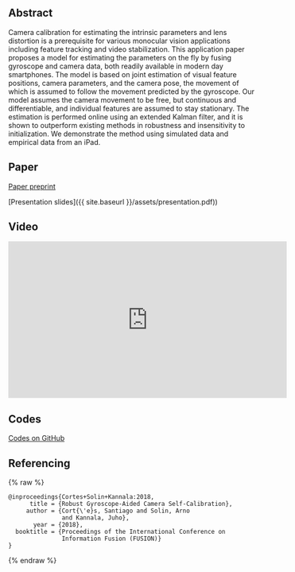 ## Abstract

Camera calibration for estimating the intrinsic parameters and lens distortion is a prerequisite for various monocular vision applications including feature tracking and video stabilization. This application paper proposes a model for estimating the parameters on the fly by fusing gyroscope and camera data, both readily available in modern day smartphones. The model is based on joint estimation of visual feature positions, camera parameters, and the camera pose, the movement of which is assumed to follow the movement predicted by the gyroscope. Our model assumes the camera movement to be free, but continuous and differentiable, and individual features are assumed to stay stationary. The estimation is performed online using an extended Kalman filter, and it is shown to outperform existing methods in robustness and insensitivity to initialization. We demonstrate the method using simulated data and empirical data from an iPad.

## Paper

[Paper preprint](https://arxiv.org/abs/1805.12506)

[Presentation slides]({{ site.baseurl }}/assets/presentation.pdf))

## Video

<iframe width="560" height="315" src="https://www.youtube.com/embed/ro7TeQKgfT0" frameborder="0" gesture="media" allow="encrypted-media" allowfullscreen></iframe>

## Codes

[Codes on GitHub](https://github.com/AaltoVision/camera-gyro-calibration)

## Referencing

{% raw  %}
```
@inproceedings{Cortes+Solin+Kannala:2018,
      title = {Robust Gyroscope-Aided Camera Self-Calibration},
     author = {Cort{\'e}s, Santiago and Solin, Arno
               and Kannala, Juho},
       year = {2018},
  booktitle = {Proceedings of the International Conference on 
               Information Fusion (FUSION)}
}
```
{% endraw  %}
